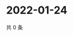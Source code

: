 # 2022-01-24

共 0 条

<!-- BEGIN WEIBO -->
<!-- 最后更新时间 Mon Jan 24 2022 15:09:33 GMT+0800 (China Standard Time) -->

<!-- END WEIBO -->
